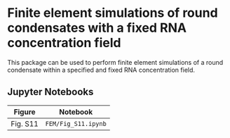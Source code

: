 # Finite element simulations of round condensates with a fixed RNA concentration field

This package can be used to perform finite element simulations of a round condensate within a specified and fixed RNA concentration field.

## Jupyter Notebooks
| Figure | Notebook |
| - | - |
| Fig. S11 | `FEM/Fig_S11.ipynb` |